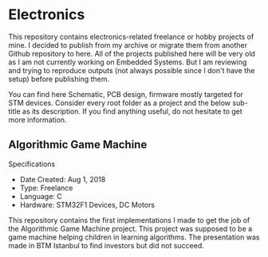 # Electronics

This repository contains electronics-related freelance or hobby projects of mine.
I decided to publish from my archive or migrate them from another Github repository to here.
All of the projects published here will be very old as I am not currently working on Embedded Systems.
But I am reviewing and trying to reproduce outputs (not always possible since I don't have the setup) before publishing
them.

You can find here Schematic, PCB design, firmware mostly targeted for STM devices.
Consider every root folder as a project and the below sub-title as its description.
If you find anything useful, do not hesitate to get more information.

## Algorithmic Game Machine

Specifications

- Date Created: Aug 1, 2018
- Type: Freelance
- Language: C
- Hardware: STM32F1 Devices, DC Motors

This repository contains the first implementations I made to get the job of the Algorithmic Game Machine project.
This project was supposed to be a game machine helping children in learning algorithms.
The presentation was made in BTM Istanbul to find investors but did not succeed.
